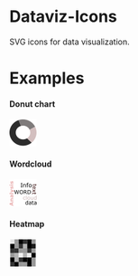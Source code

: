 # Dataviz-Icons
SVG icons for data visualization.

# Examples

#### Donut chart
![alt text](icons/donut.svg "donut")

#### Wordcloud
![alt text](icons/wordcloud.svg "donut")

#### Heatmap
![alt text](icons/heatmap.svg "donut")